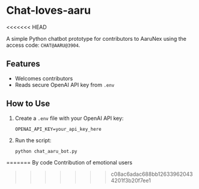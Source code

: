 # Chat-loves-aaru
<<<<<<< HEAD

A simple Python chatbot prototype for contributors to AaruNex using the access code: `CHAT@AARU@3904`.

## Features
- Welcomes contributors
- Reads secure OpenAI API key from `.env`

## How to Use
1. Create a `.env` file with your OpenAI API key:
   ```
   OPENAI_API_KEY=your_api_key_here
   ```
2. Run the script:
   ```bash
   python chat_aaru_bot.py
   ```
=======
By code Contribution of emotional users
>>>>>>> c08ac6adac688bb126339620434201f3b20f7ee1
